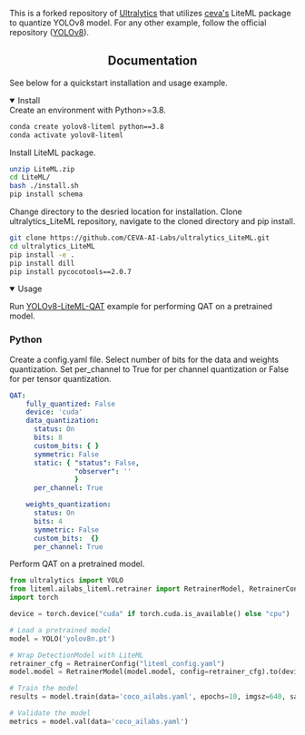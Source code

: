 This is a forked repository of [Ultralytics](https://ultralytics.com) that utilizes [ceva's](https://www.ceva-ip.com) LiteML package to quantize YOLOv8 model. For any other example, follow the official repository ([YOLOv8](https://github.com/ultralytics/ultralytics)).

## <div align="center">Documentation</div>

See below for a quickstart installation and usage example.

<details open>
<summary>Install</summary>
Create an environment with Python>=3.8.

```bash
conda create yolov8-liteml python==3.8
conda activate yolov8-liteml
```

Install LiteML package.
  
```bash
unzip LiteML.zip
cd LiteML/
bash ./install.sh
pip install schema
```

Change directory to the desried location for installation. Clone ultralytics_LiteML repository, navigate to the cloned directory and pip install.

```bash
git clone https://github.com/CEVA-AI-Labs/ultralytics_LiteML.git
cd ultralytics_LiteML
pip install -e .
pip install dill
pip install pycocotools==2.0.7
```

</details>

<details open>
<summary>Usage</summary>
  
Run [YOLOv8-LiteML-QAT](https://github.com/CEVA-AI-Labs/ultralytics_LiteML/tree/main/examples/YOLOv8-LiteML-QAT) example for performing QAT on a pretrained model.

### Python
Create a config.yaml file. Select number of bits for the data and weights quantization. Set per_channel to True for per channel quantization or False for per tensor quantization.
```yaml
QAT:
    fully_quantized: False
    device: 'cuda'
    data_quantization:
      status: On
      bits: 8
      custom_bits: { }
      symmetric: False
      static: { "status": False,
                "observer": ''
                }
      per_channel: True

    weights_quantization:
      status: On
      bits: 4
      symmetric: False
      custom_bits:  {}
      per_channel: True
```

Perform QAT on a pretrained model.

```python
from ultralytics import YOLO
from liteml.ailabs_liteml.retrainer import RetrainerModel, RetrainerConfig
import torch

device = torch.device("cuda" if torch.cuda.is_available() else "cpu")

# Load a pretrained model
model = YOLO('yolov8n.pt')

# Wrap DetectionModel with LiteML
retrainer_cfg = RetrainerConfig("liteml_config.yaml")
model.model = RetrainerModel(model.model, config=retrainer_cfg).to(device)

# Train the model
results = model.train(data='coco_ailabs.yaml', epochs=10, imgsz=640, save_period=1, fraction=0.01, device=device)

# Validate the model
metrics = model.val(data='coco_ailabs.yaml')
```

</details>
